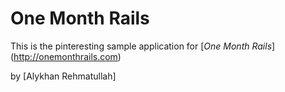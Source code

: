 # One Month Rails

This is the pinteresting sample application for [*One Month Rails*] (http://onemonthrails.com)

by [Alykhan Rehmatullah]
